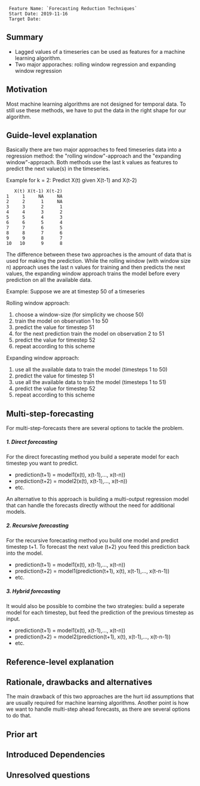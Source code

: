 
```
 Feature Name: `Forecasting Reduction Techniques`
 Start Date: 2019-11-16
 Target Date:
 ```

## Summary
[summary]: #summary
 
 - Lagged values of a timeseries can be used as features for a machine learning algorithm.
 - Two major apporaches: rolling window regression and expanding window regression

## Motivation
[motivation]: #motivation

Most machine learning algorithms are not designed for temporal data. To still use these methods, we have to put the data in the right shape for our algorithm.


## Guide-level explanation
[guide-level-explanation]: #guide-level-explanation



Basically there are two major approaches to feed timeseries data into a regression method: the "rolling window"-approach and the "expanding window"-approach. Both methods use the last k values as features to predict the next value(s) in the timeseries.

Example for k = 2: Predict X(t) given X(t-1) and X(t-2)

```
   X(t) X(t-1) X(t-2)
1     1     NA     NA
2     2      1     NA
3     3      2      1
4     4      3      2
5     5      4      3
6     6      5      4
7     7      6      5
8     8      7      6
9     9      8      7
10   10      9      8

```
The difference between these two approaches is the amount of data that is used for making the prediction. While the rolling window (with window size n) approach uses the last n values for training and then predicts the next values, the expanding window approach trains the model before every prediction on all the available data.

Example: Suppose we are at timestep 50 of a timeseries

Rolling window approach:

1. choose a window-size (for simplicity we choose 50)
2. train the model on observation 1 to 50
3. predict the value for timestep 51
4. for the next prediction train the model on observation 2 to 51
5. predict the value for timestep 52 
6. repeat according to this scheme

Expanding window approach:

1. use all the available data to train the model (timesteps 1 to 50)
2. predict the value for timestep 51
1. use all the available data to train the model (timesteps 1 to 51)
4. predict the value for timestep 52 
5. repeat according to this scheme


## Multi-step-forecasting
[Multi-step-forecasting]: #Multi-step-forecasting

For multi-step-forecasts there are several options to tackle the problem.

##### 1. Direct forecasting
[1.Direct-forecasting]: #1.Direct-forecasting

For the direct forecasting method you build a seperate model for each timestep you want to predict.

 - prediction(t+1) = model1(x(t), x(t-1),..., x(t-n))
 - prediction(t+2) = model2(x(t), x(t-1),..., x(t-n))
 - etc.
 
An alternative to this approach is building a multi-output regression model that can handle the forecasts directly without the need for additional models.
 
##### 2. Recursive forecasting
[2.Recursive-forecasting]: #2.Recursive-forecasting
 
For the recursive forecasting method you build one model and predict timestep t+1. To forecast the next value (t+2) you feed this prediction back into the model.

 - prediction(t+1) = model1(x(t), x(t-1),..., x(t-n))
 - prediction(t+2) = model1(prediction(t+1), x(t), x(t-1),..., x(t-n-1))
 - etc.
 
##### 3. Hybrid forecasting
[3.Hybrid-forecasting]: #3.Hybrid-forecasting

It would also be possible to combine the two strategies: build a seperate model for each timestep, but feed the prediction of the previous timestep as input.

 - prediction(t+1) = model1(x(t), x(t-1),..., x(t-n))
 - prediction(t+2) = model2(prediction(t+1), x(t), x(t-1),..., x(t-n-1))
 - etc.


## Reference-level explanation
[reference-level-explanation]: #reference-level-explanation


## Rationale, drawbacks and alternatives
[rationale-and-alternatives]: #rationale-and-alternatives

The main drawback of this two approaches are the hurt iid assumptions that are usually required for machine learning algorithms. Another point is how we want to handle multi-step ahead forecasts, as there are several options to do that.

## Prior art
[prior-art]: #prior-art

## Introduced Dependencies 


## Unresolved questions
[unresolved-questions]: #unresolved-questions
